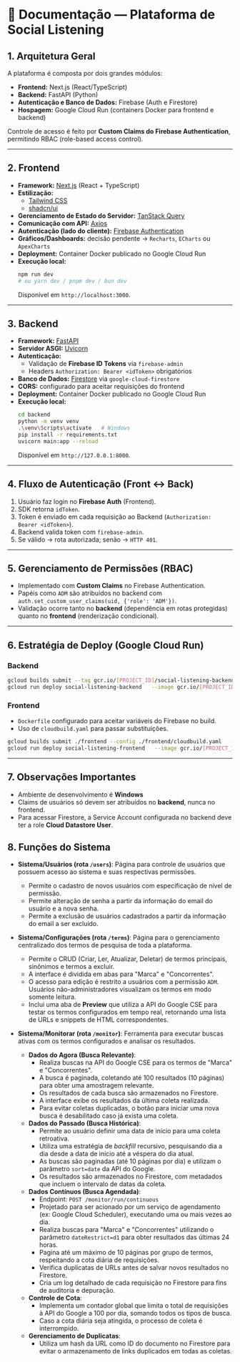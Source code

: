 # 📌 Documentação — Plataforma de Social Listening

## 1. Arquitetura Geral

A plataforma é composta por dois grandes módulos:

- **Frontend:** Next.js (React/TypeScript)  
- **Backend:** FastAPI (Python)  
- **Autenticação e Banco de Dados:** Firebase (Auth e Firestore)  
- **Hospagem:** Google Cloud Run (containers Docker para frontend e backend)

Controle de acesso é feito por **Custom Claims do Firebase Authentication**, permitindo RBAC (role-based access control).

---

## 2. Frontend

- **Framework:** [Next.js](https://nextjs.org/) (React + TypeScript)  
- **Estilização:**  
  - [Tailwind CSS](https://tailwindcss.com/)  
  - [shadcn/ui](https://ui.shadcn.com/)  
- **Gerenciamento de Estado do Servidor:** [TanStack Query](https://tanstack.com/query)  
- **Comunicação com API:** [Axios](https://axios-http.com/)  
- **Autenticação (lado do cliente):** [Firebase Authentication](https://firebase.google.com/docs/auth)  
- **Gráficos/Dashboards:** decisão pendente → `Recharts`, `ECharts` ou `ApexCharts`  
- **Deployment:** Container Docker publicado no Google Cloud Run  
- **Execução local:**  
  ```bash
  npm run dev
  # ou yarn dev / pnpm dev / bun dev
  ```
  Disponível em `http://localhost:3000`.

---

## 3. Backend

- **Framework:** [FastAPI](https://fastapi.tiangolo.com/)  
- **Servidor ASGI:** [Uvicorn](https://www.uvicorn.org/)  
- **Autenticação:**  
  - Validação de **Firebase ID Tokens** via `firebase-admin`  
  - Headers `Authorization: Bearer <idToken>` obrigatórios  
- **Banco de Dados:** [Firestore](https://firebase.google.com/docs/firestore) via `google-cloud-firestore`  
- **CORS:** configurado para aceitar requisições do frontend  
- **Deployment:** Container Docker publicado no Google Cloud Run  
- **Execução local:**  
  ```bash
  cd backend
  python -m venv venv
  .\venv\Scripts\activate   # Windows
  pip install -r requirements.txt
  uvicorn main:app --reload
  ```
  Disponível em `http://127.0.0.1:8000`.

---

## 4. Fluxo de Autenticação (Front ↔ Back)

1. Usuário faz login no **Firebase Auth** (Frontend).  
2. SDK retorna `idToken`.  
3. Token é enviado em cada requisição ao Backend (`Authorization: Bearer <idToken>`).  
4. Backend valida token com `firebase-admin`.  
5. Se válido → rota autorizada; senão → `HTTP 401`.

---

## 5. Gerenciamento de Permissões (RBAC)

- Implementado com **Custom Claims** no Firebase Authentication.  
- Papéis como `ADM` são atribuídos no backend com `auth.set_custom_user_claims(uid, {'role': 'ADM'})`.  
- Validação ocorre tanto no **backend** (dependência em rotas protegidas) quanto no **frontend** (renderização condicional).  

---

## 6. Estratégia de Deploy (Google Cloud Run)

### Backend
```bash
gcloud builds submit --tag gcr.io/[PROJECT_ID]/social-listening-backend ./backend
gcloud run deploy social-listening-backend   --image gcr.io/[PROJECT_ID]/social-listening-backend   --platform managed --region us-central1   --allow-unauthenticated --port 8000
```

### Frontend
- `Dockerfile` configurado para aceitar variáveis do Firebase no build.  
- Uso de `cloudbuild.yaml` para passar substituições.  
```bash
gcloud builds submit ./frontend --config ./frontend/cloudbuild.yaml   --substitutions=_NEXT_PUBLIC_FIREBASE_API_KEY="..."
gcloud run deploy social-listening-frontend   --image gcr.io/[PROJECT_ID]/social-listening-frontend   --platform managed --region us-central1 --allow-unauthenticated
```

---

## 7. Observações Importantes

- Ambiente de desenvolvimento é **Windows**
- Claims de usuários só devem ser atribuídos no **backend**, nunca no frontend.  
- Para acessar Firestore, a Service Account configurada no backend deve ter a role **Cloud Datastore User**.


## 8. Funções do Sistema

- **Sistema/Usuários (rota `/users`)**: Página para controle de usuários que possuem acesso ao sistema e suas respectivas permissões. 
  - Permite o cadastro de novos usuários com especificação de nível de permissão.
  - Permite alteração de senha a partir da informação do email do usuário e a nova senha.
  - Permite a exclusão de usuários cadastrados a partir da informação do email a ser excluido.

- **Sistema/Configurações (rota `/terms`)**: Página para o gerenciamento centralizado dos termos de pesquisa de toda a plataforma.
  - Permite o CRUD (Criar, Ler, Atualizar, Deletar) de termos principais, sinônimos e termos a excluir.
  - A interface é dividida em abas para "Marca" e "Concorrentes".
  - O acesso para edição é restrito a usuários com a permissão `ADM`. Usuários não-administradores visualizam os termos em modo somente leitura.
  - Inclui uma aba de **Preview** que utiliza a API do Google CSE para testar os termos configurados em tempo real, retornando uma lista de URLs e snippets de HTML correspondentes.

- **Sistema/Monitorar (rota `/monitor`)**: Ferramenta para executar buscas ativas com os termos configurados e analisar os resultados.
  - **Dados do Agora (Busca Relevante)**:
    - Realiza buscas na API do Google CSE para os termos de "Marca" e "Concorrentes".
    - A busca é paginada, coletando até 100 resultados (10 páginas) para obter uma amostragem relevante.
    - Os resultados de cada busca são armazenados no Firestore.
    - A interface exibe os resultados da última coleta realizada.
    - Para evitar coletas duplicadas, o botão para iniciar uma nova busca é desabilitado caso já exista uma coleta.
  - **Dados do Passado (Busca Histórica)**:
    - Permite ao usuário definir uma data de início para uma coleta retroativa.
    - Utiliza uma estratégia de *backfill* recursivo, pesquisando dia a dia desde a data de início até a véspera do dia atual.
    - As buscas são paginadas (até 10 páginas por dia) e utilizam o parâmetro `sort=date` da API do Google.
    - Os resultados são armazenados no Firestore, com metadados que incluem o intervalo de datas da coleta.
  - **Dados Contínuos (Busca Agendada)**:
    - Endpoint: `POST /monitor/run/continuous`
    - Projetado para ser acionado por um serviço de agendamento (ex: Google Cloud Scheduler), executando uma ou mais vezes ao dia.
    - Realiza buscas para "Marca" e "Concorrentes" utilizando o parâmetro `dateRestrict=d1` para obter resultados das últimas 24 horas.
    - Pagina até um máximo de 10 páginas por grupo de termos, respeitando a cota diária de requisições.
    - Verifica duplicatas de URLs antes de salvar novos resultados no Firestore.
    - Cria um log detalhado de cada requisição no Firestore para fins de auditoria e depuração.
  - **Controle de Cota**:
    - Implementa um contador global que limita o total de requisições à API do Google a 100 por dia, somando todos os tipos de busca.
    - Caso a cota diária seja atingida, o processo de coleta é interrompido.
  - **Gerenciamento de Duplicatas**:
    - Utiliza um hash da URL como ID do documento no Firestore para evitar o armazenamento de links duplicados em todas as coletas.
